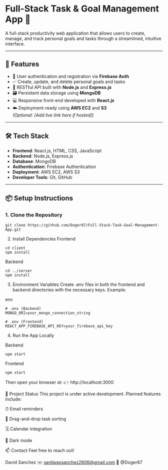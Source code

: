 # Full-Stack Task & Goal Management App 📝

A full-stack productivity web application that allows users to create, manage, and track personal goals and tasks through a streamlined, intuitive interface.

---

## 🚀 Features

- 🔐 User authentication and registration via **Firebase Auth**
- ✅ Create, update, and delete personal goals and tasks
- 🔁 RESTful API built with **Node.js** and **Express.js**
- 🗃️ Persistent data storage using **MongoDB**
- 💻 Responsive front-end developed with **React.js**
- ☁️ Deployment-ready using **AWS EC2** and **S3**  
  *(Optional: [Add live link here if hosted])*

---

## 🛠️ Tech Stack

- **Frontend**: React.js, HTML, CSS, JavaScript  
- **Backend**: Node.js, Express.js  
- **Database**: MongoDB  
- **Authentication**: Firebase Authentication  
- **Deployment**: AWS EC2, AWS S3  
- **Developer Tools**: Git, GitHub  

---

## 📦 Setup Instructions

### 1. Clone the Repository

```
git clone https://github.com/Doger87/Full-Stack-Task-Goal-Management-App.git
```
2. Install Dependencies
Frontend
```
cd client
npm install
```
Backend
```
cd ../server
npm install
```
3. Environment Variables
Create .env files in both the frontend and backend directories with the necessary keys. Example:

env
```
# .env (Backend)
MONGO_URI=your_mongo_connection_string

# .env (Frontend)
REACT_APP_FIREBASE_API_KEY=your_firebase_api_key
```
4. Run the App Locally
   
Backend
```
npm start
```
Frontend
```
npm start
```
Then open your browser at:
👉 http://localhost:3000

📌 Project Status
This project is under active development. Planned features include:

⏰ Email reminders

🧲 Drag-and-drop task sorting

🗓️ Calendar integration

🌙 Dark mode

📫 Contact
Feel free to reach out!

David Sanchez
✉️ santiagosanchez2806@gmail.com 
🐙 @Doger87
